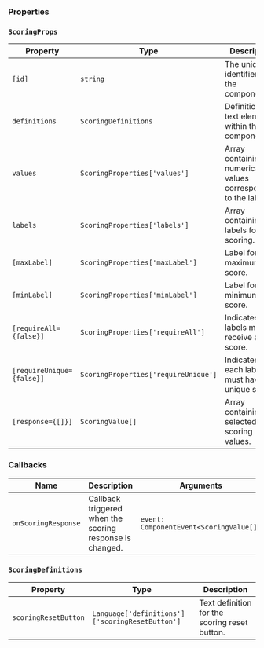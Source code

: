 ### Properties

### `ScoringProps`

| Property                  | Type                                 | Description                                                        | Default |
| ------------------------- | ------------------------------------ | ------------------------------------------------------------------ | ------- |
| `[id]`                    | `string`                             | The unique identifier for the component.                           |         |
| `definitions`             | `ScoringDefinitions`                 | Definitions for text elements within the component.                |         |
| `values`                  | `ScoringProperties['values']`        | Array containing the numerical values corresponding to the labels. |         |
| `labels`                  | `ScoringProperties['labels']`        | Array containing the labels for scoring.                           |         |
| `[maxLabel]`              | `ScoringProperties['maxLabel']`      | Label for the maximum score.                                       |         |
| `[minLabel]`              | `ScoringProperties['minLabel']`      | Label for the minimum score.                                       |         |
| `[requireAll={false}]`    | `ScoringProperties['requireAll']`    | Indicates if all labels must receive a score.                      | `false` |
| `[requireUnique={false}]` | `ScoringProperties['requireUnique']` | Indicates if each label must have a unique score.                  | `false` |
| `[response={[]}]`         | `ScoringValue[]`                     | Array containing the selected scoring values.                      | `[]`    |

### Callbacks

| Name                | Description                                              | Arguments                               |
| ------------------- | -------------------------------------------------------- | --------------------------------------- |
| `onScoringResponse` | Callback triggered when the scoring response is changed. | `event: ComponentEvent<ScoringValue[]>` |

### `ScoringDefinitions`

| Property             | Type                                            | Description                                   |
| -------------------- | ----------------------------------------------- | --------------------------------------------- |
| `scoringResetButton` | `Language['definitions']['scoringResetButton']` | Text definition for the scoring reset button. |
